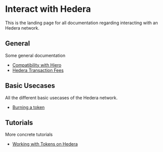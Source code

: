 # Interact with Hedera 

This is the landing page for all documentation regarding interacting with an Hedera network.

## General

Some general documentation

- [Compatibility with Hiero](hiero-compatibility.md)
- [Hedera Transaction Fees](fees.md)

## Basic Usecases

All the different basic usecases of the Hedera network. 

- [Burning a token](how-to-burn-a-token.md)

## Tutorials

More concrete tutorials

- [Working with Tokens on Hedera]()

